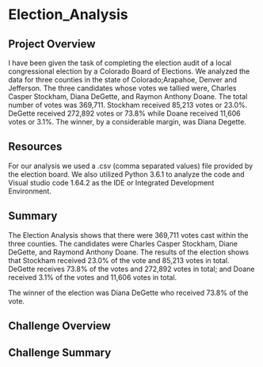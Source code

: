 # Election_Analysis

## Project Overview
I have been given the task of completing the election audit of a local congressional election by a Colorado Board of Elections. We analyzed the data for three counties in the state of Colorado;Arapahoe, Denver and Jefferson. The three candidates whose votes we tallied were, Charles Casper Stockham, Diana DeGette, and Raymon Anthony Doane. The total number of votes was 369,711. Stockham received 85,213 votes or 23.0%. DeGette received 272,892 votes or 73.8% while Doane received 11,606 votes or 3.1%. The winner, by a considerable margin, was Diana Degette. 

## Resources
For our analysis we used a .csv (comma separated values) file provided by the election board. We also utilized Python 3.6.1 to analyze the code and Visual studio code 1.64.2 as the IDE or Integrated Development Environment. 

## Summary
The Election Analysis shows that there were 369,711 votes cast within the three counties. The candidates were Charles Casper Stockham, Diane DeGette, and Raymond Anthony Doane. 
The results of the election shows that Stockham received 23.0% of the vote and 85,213 votes in total. DeGette receives 73.8% of the votes and 272,892 votes in total; and Doane received 3.1% of the votes and 11,606 votes in total.

The winner of the election was Diana DeGette who received 73.8% of the vote.

## Challenge Overview

## Challenge Summary
